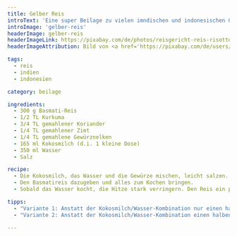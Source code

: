 ```yaml
---
title: Gelber Reis
introText: 'Eine super Beilage zu vielen imndischen und indonesischen Gerichten.'
introImage: 'gelber-reis'
headerImage: gelber-reis
headerImageLink: https://pixabay.com/de/photos/reisgericht-reis-risotto-kochl%C3%B6ffel-1740301/
headerImageAttribution: Bild von <a href='https://pixabay.com/de/users/congerdesign-509903/?utm_source=link-attribution&amp;utm_medium=referral&amp;utm_campaign=image&amp;utm_content=1740301'>congerdesign</a> auf <a href='https://pixabay.com/de/?utm_source=link-attribution&amp;utm_medium=referral&amp;utm_campaign=image&amp;utm_content=1740301'>Pixabay</a>

tags:
  - reis
  - indien
  - indonesien

category: beilage

ingredients:
  - 300 g Basmati-Reis
  - 1/2 TL Kurkuma
  - 3/4 TL gemahlener Koriander
  - 1/4 TL gemahlener Zimt
  - 1/4 TL gemahlene Gewürznelken
  - 165 ml Kokosmilch (d.i. 1 kleine Dose)
  - 350 ml Wasser
  - Salz

recipe:
  - Die Kokosmilch, das Wasser und die Gewürze mischen, leicht salzen.
  - Den Basmatireis dazugeben und alles zum Kochen bringen.
  - Sobald das Wasser kocht, die Hitze stark verringern. Den Reis ein paarmal gut umrühren, damit die Gewürze gut verteilt sind und bei sehr schwacher Hitze zugedeckt 15-20 Minuten garen. Wenn die ganze Flüssigkeit aufgesogen ist, den Topf vom Herd nehmen und noch etwa 10 Minuten quellen lassen.

tipps:
  - "Variante 1: Anstatt der Kokosmilch/Wasser-Kombination nur einen halben Liter Wasser nehmen."
  - "Variante 2: Anstatt der Kokosmilch/Wasser-Kombination einen halben Liter Kokosmilch nehmen. Dann hat der Reis einen leichten Kokosgeschmack, der nicht aufdringlich wird und sehr gut zu den Gewürzen paßt."

---
```

